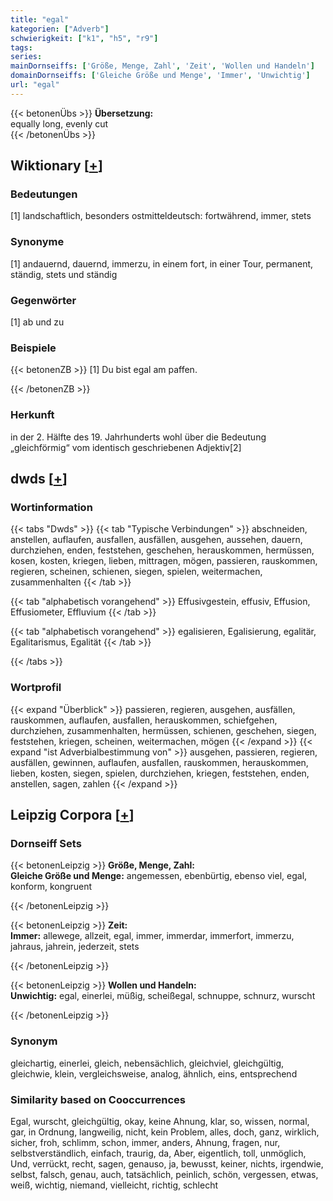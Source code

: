 ```yaml
---
title: "egal"
kategorien: ["Adverb"]
schwierigkeit: ["k1", "h5", "r9"]
tags:
series:
mainDornseiffs: ['Größe, Menge, Zahl', 'Zeit', 'Wollen und Handeln']
domainDornseiffs: ['Gleiche Größe und Menge', 'Immer', 'Unwichtig']
url: "egal"
---
```


{{< betonenÜbs >}}
**Übersetzung:**  
equally long, evenly cut  
{{< /betonenÜbs >}}

## Wiktionary [[+](https://de.wiktionary.org/wiki/egal)]

### Bedeutungen
[1] landschaftlich, besonders ostmitteldeutsch: fortwährend, immer, stets  

### Synonyme
[1] andauernd, dauernd, immerzu, in einem fort, in einer Tour, permanent, ständig, stets und ständig  

### Gegenwörter
[1] ab und zu  

### Beispiele
{{< betonenZB >}}
[1] Du bist egal am paffen.  

{{< /betonenZB >}}
### Herkunft
in der 2. Hälfte des 19. Jahrhunderts wohl über die Bedeutung „gleichförmig“ vom identisch geschriebenen Adjektiv[2]  



## dwds [[+](https://www.dwds.de/wb/egal)]

### Wortinformation
{{< tabs "Dwds" >}}
{{< tab "Typische Verbindungen" >}}
abschneiden, anstellen, auflaufen, ausfallen, ausfällen, ausgehen, aussehen, dauern, durchziehen, enden, feststehen, geschehen, herauskommen, hermüssen, kosen, kosten, kriegen, lieben, mittragen, mögen, passieren, rauskommen, regieren, scheinen, schienen, siegen, spielen, weitermachen, zusammenhalten
{{< /tab >}}

{{< tab "alphabetisch vorangehend" >}}
Effusivgestein, effusiv, Effusion, Effusiometer, Effluvium
{{< /tab >}}

{{< tab "alphabetisch vorangehend" >}}
egalisieren, Egalisierung, egalitär, Egalitarismus, Egalität
{{< /tab >}}

{{< /tabs >}}

### Wortprofil
{{< expand "Überblick" >}} passieren, regieren, ausgehen, ausfällen, rauskommen, auflaufen, ausfallen, herauskommen, schiefgehen, durchziehen, zusammenhalten, hermüssen, schienen, geschehen, siegen, feststehen, kriegen, scheinen, weitermachen, mögen {{< /expand >}}
{{< expand "ist Adverbialbestimmung von" >}} ausgehen, passieren, regieren, ausfällen, gewinnen, auflaufen, ausfallen, rauskommen, herauskommen, lieben, kosten, siegen, spielen, durchziehen, kriegen, feststehen, enden, anstellen, sagen, zahlen {{< /expand >}}

## Leipzig Corpora [[+](https://corpora.uni-leipzig.de/en/res?word=egal&corpusId=deu_newscrawl-public_2018)]

### Dornseiff Sets
{{< betonenLeipzig >}}
**Größe, Menge, Zahl:**  
**Gleiche Größe und Menge:** angemessen, ebenbürtig, ebenso viel, egal, konform, kongruent  

{{< /betonenLeipzig >}}


{{< betonenLeipzig >}}
**Zeit:**  
**Immer:** allewege, allzeit, egal, immer, immerdar, immerfort, immerzu, jahraus, jahrein, jederzeit, stets  

{{< /betonenLeipzig >}}


{{< betonenLeipzig >}}
**Wollen und Handeln:**  
**Unwichtig:** egal, einerlei, müßig, scheißegal, schnuppe, schnurz, wurscht  

{{< /betonenLeipzig >}}

### Synonym
gleichartig, einerlei, gleich, nebensächlich, gleichviel, gleichgültig, gleichwie, klein, vergleichsweise, analog, ähnlich, eins, entsprechend


### Similarity based on Cooccurrences
Egal, wurscht, gleichgültig, okay, keine Ahnung, klar, so, wissen, normal, gar, in Ordnung, langweilig, nicht, kein Problem, alles, doch, ganz, wirklich, sicher, froh, schlimm, schon, immer, anders, Ahnung, fragen, nur, selbstverständlich, einfach, traurig, da, Aber, eigentlich, toll, unmöglich, Und, verrückt, recht, sagen, genauso, ja, bewusst, keiner, nichts, irgendwie, selbst, falsch, genau, auch, tatsächlich, peinlich, schön, vergessen, etwas, weiß, wichtig, niemand, vielleicht, richtig, schlecht

